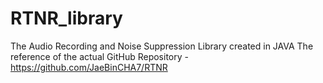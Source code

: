 # RTNR_library
The Audio Recording and Noise Suppression Library created in JAVA
The reference of the actual GitHub Repository - https://github.com/JaeBinCHA7/RTNR
